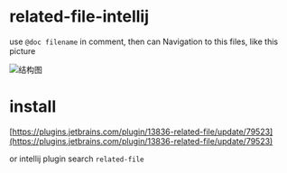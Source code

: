 # related-file-intellij

use `@doc filename` in comment, then can Navigation to this files, like this picture

![结构图](https://github.com/mrdear/related-file-intellij/raw/master/doc/example.gif)



# install

[https://plugins.jetbrains.com/plugin/13836-related-file/update/79523](https://plugins.jetbrains.com/plugin/13836-related-file/update/79523)


or intellij plugin search `related-file`